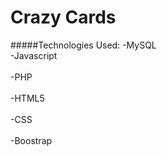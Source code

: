 # Crazy Cards

#####Technologies Used:
-MySQL<br>
-Javascript<br>  
-PHP<br>  
-HTML5<br>  
-CSS<br>  
-Boostrap<br>  
